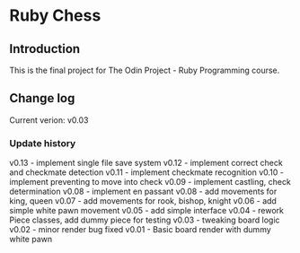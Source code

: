 # Ruby Chess

## Introduction

This is the final project for The Odin Project - Ruby Programming course.

## Change log

Current verion: v0.03

### Update history

v0.13 - implement single file save system
v0.12 - implement correct check and checkmate detection
v0.11 - implement checkmate recognition
v0.10 - implement preventing to move into check
v0.09 - implement castling, check determination
v0.08 - implement en passant
v0.08 - add movements for king, queen
v0.07 - add movements for rook, bishop, knight
v0.06 - add simple white pawn movement
v0.05 - add simple interface
v0.04 - rework Piece classes, add dummy piece for testing
v0.03 - tweaking board logic
v0.02 - minor render bug fixed
v0.01 - Basic board render with dummy white pawn 